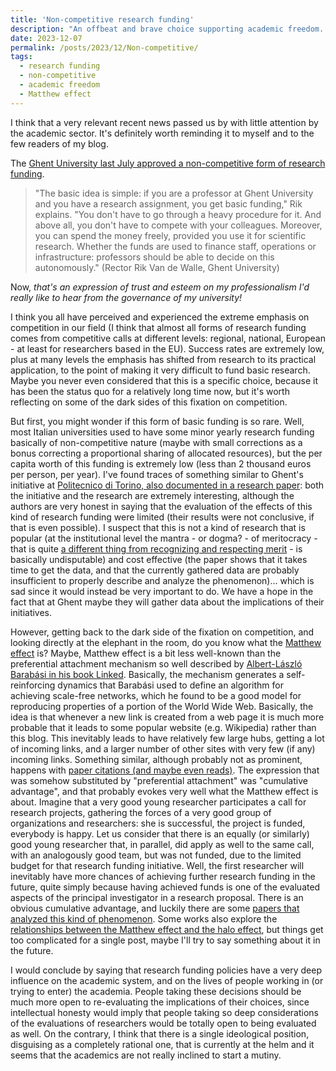 ```yaml
---
title: 'Non-competitive research funding'
description: "An offbeat and brave choice supporting academic freedom..."
date: 2023-12-07
permalink: /posts/2023/12/Non-competitive/
tags:
  - research funding
  - non-competitive
  - academic freedom
  - Matthew effect
---
```


I think that a very relevant recent news passed us by with little attention by the academic sector. It's definitely worth reminding it to myself and to the few readers of my blog.

The [Ghent University last July approved a non-competitive form of research funding](https://www.ugent.be/en/news-events/rector-on-non-competitive-funding.htm).

> "The basic idea is simple: if you are a professor at Ghent University and you have a research assignment, you get basic funding," Rik explains. "You don't have to go through a heavy procedure for it. And above all, you don't have to compete with your colleagues. Moreover, you can spend the money freely, provided you use it for scientific research. Whether the funds are used to finance staff, operations or infrastructure: professors should be able to decide on this autonomously." (Rector Rik Van de Walle, Ghent University)

Now, _that's an expression of trust and esteem on my professionalism I'd really like to hear from the governance of my university!_

I think you all have perceived and experienced the extreme emphasis on competition in our field (I think that almost all forms of research funding comes from competitive calls at different levels: regional, national, European - at least for researchers based in the EU). Success rates are extremely low, plus at many levels the emphasis has shifted from research to its practical application, to the point of making it very difficult to fund basic research. Maybe you never even considered that this is a specific choice, because it has been the status quo for a relatively long time now, but it's worth reflecting on some of the dark sides of this fixation on competition.

But first, you might wonder if this form of basic funding is so rare. Well, most Italian universities used to have some minor yearly research funding basically of non-competitive nature (maybe with small corrections as a bonus correcting a proportional sharing of allocated resources), but the per capita worth of this funding is extremely low (less than 2 thousand euros per person, per year). I've found traces of something similar to Ghent's initiative at [Politecnico di Torino, also documented in a research paper](https://link.springer.com/article/10.1007/s11192-020-03449-x): both the initiative and the research are extremely interesting, although the authors are very honest in saying that the evaluation of the effects of this kind of research funding were limited (their results were not conclusive, if that is even possible). I suspect that this is not a kind of research that is popular (at the institutional level the mantra - or dogma? - of meritocracy - that is quite [a different thing from recognizing and respecting merit](https://en.wikipedia.org/wiki/The_Rise_of_the_Meritocracy) - is basically undisputable) and cost effective (the paper shows that it takes time to get the data, and that the currently gathered data are probably insufficient to properly describe and analyze the phenomenon)... which is sad since it would instead be very important to do. We have a hope in the fact that at Ghent maybe they will gather data about the implications of their initiatives.

However, getting back to the dark side of the fixation on competition, and looking directly at the elephant in the room, do you know what the [Matthew effect](https://en.wikipedia.org/wiki/Matthew_effect) is? Maybe, Matthew effect is a bit less well-known than the preferential attachment mechanism so well described by [Albert-László Barabási in his book Linked](https://barabasi.com/book/linked). Basically, the mechanism generates a self-reinforcing dynamics that Barabási used to define an algorithm for achieving scale-free networks, which he found to be a good model for reproducing properties of a portion of the World Wide Web. Basically, the idea is that whenever a new link is created from a web page it is much more probable that it leads to some popular website (e.g. Wikipedia) rather than this blog. This inevitably leads to have relatively few large hubs, getting a lot of incoming links, and a larger number of other sites with very few (if any) incoming links. Something similar, although probably not as prominent, happens with [paper citations (and maybe even reads)](https://iopscience.iop.org/article/10.1088/2058-7058/20/1/33/). The expression that was somehow substituted by "preferential attachment" was "cumulative advantage", and that probably evokes very well what the Matthew effect is about. Imagine that a very good young researcher participates a call for research projects, gathering the forces of a very good group of organizations and researchers: she is successful, the project is funded, everybody is happy. Let us consider that there is an equally (or similarly) good young researcher that, in parallel, did apply as well to the same call, with an analogously good team, but was not funded, due to the limited budget for that research funding initiative. Well, the first researcher will inevitably have more chances of achieving further research funding in the future, quite simply because having achieved funds is one of the evaluated aspects of the principal investigator in a research proposal. There is an obvious cumulative advantage, and luckily there are some [papers that analyzed this kind of phenomenon](https://www.pnas.org/doi/pdf/10.1073/pnas.1719557115). Some works also explore the [relationships between the Matthew effect and the halo effect](https://www.sciencedirect.com/science/article/pii/S1751157720306258), but things get too complicated for a single post, maybe I'll try to say something about it in the future.

I would conclude by saying that research funding policies have a very deep influence on the academic system, and on the lives of people working in (or trying to enter) the academia. People taking these decisions should be much more open to re-evaluating the implications of their choices, since intellectual honesty would imply that people taking so deep considerations of the evaluations of researchers would be totally open to being evaluated as well. On the contrary, I think that there is a single ideological position, disguising as a completely rational one, that is currently at the helm and it seems that the academics are not really inclined to start a mutiny.
